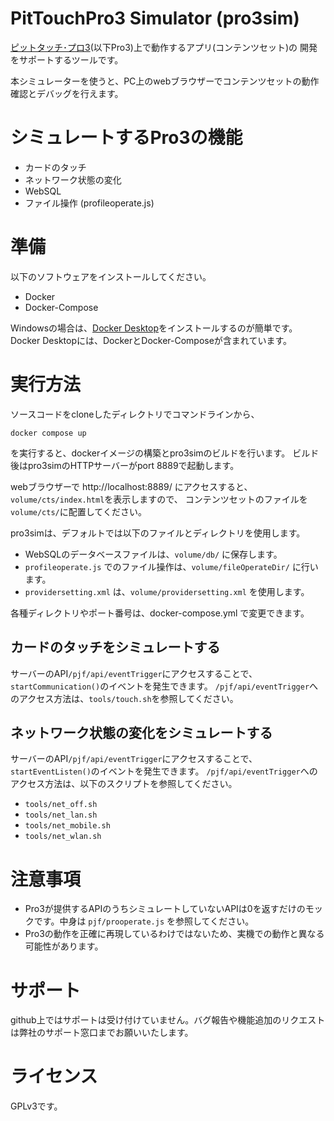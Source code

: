 # PitTouchPro3 Simulator (pro3sim)

[ピットタッチ･プロ3](https://www.sstinc.co.jp/products/pittouch-pro3/)(以下Pro3)上で動作するアプリ(コンテンツセット)の
開発をサポートするツールです。

本シミュレーターを使うと、PC上のwebブラウザーでコンテンツセットの動作確認とデバッグを行えます。

# シミュレートするPro3の機能

- カードのタッチ
- ネットワーク状態の変化
- WebSQL
- ファイル操作 (profileoperate.js)

# 準備

以下のソフトウェアをインストールしてください。

- Docker
- Docker-Compose

Windowsの場合は、[Docker Desktop](https://docs.docker.com/desktop/)をインストールするのが簡単です。Docker Desktopには、DockerとDocker-Composeが含まれています。


# 実行方法

ソースコードをcloneしたディレクトリでコマンドラインから、

```
docker compose up
```

を実行すると、dockerイメージの構築とpro3simのビルドを行います。
ビルド後はpro3simのHTTPサーバーがport 8889で起動します。

webブラウザーで http://localhost:8889/ にアクセスすると、`volume/cts/index.html`を表示しますので、
コンテンツセットのファイルを`volume/cts/`に配置してください。

pro3simは、デフォルトでは以下のファイルとディレクトリを使用します。

- WebSQLのデータベースファイルは、`volume/db/` に保存します。
- `profileoperate.js` でのファイル操作は、`volume/fileOperateDir/` に行います。
- `providersetting.xml` は、`volume/providersetting.xml` を使用します。 

各種ディレクトリやポート番号は、docker-compose.yml で変更できます。


## カードのタッチをシミュレートする

サーバーのAPI`/pjf/api/eventTrigger`にアクセスすることで、`startCommunication()`のイベントを発生できます。
`/pjf/api/eventTrigger`へのアクセス方法は、`tools/touch.sh`を参照してください。

## ネットワーク状態の変化をシミュレートする

サーバーのAPI`/pjf/api/eventTrigger`にアクセスすることで、`startEventListen()`のイベントを発生できます。
`/pjf/api/eventTrigger`へのアクセス方法は、以下のスクリプトを参照してください。

- `tools/net_off.sh`
- `tools/net_lan.sh`
- `tools/net_mobile.sh`
- `tools/net_wlan.sh`



# 注意事項

- Pro3が提供するAPIのうちシミュレートしていないAPIは0を返すだけのモックです。中身は `pjf/prooperate.js` を参照してください。
- Pro3の動作を正確に再現しているわけではないため、実機での動作と異なる可能性があります。


# サポート

github上ではサポートは受け付けていません。バグ報告や機能追加のリクエストは弊社のサポート窓口までお願いいたします。


# ライセンス

GPLv3です。

